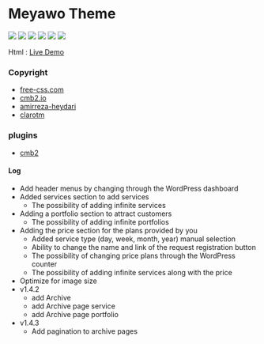 # Meyawo Theme

<p>
<img src="https://img.shields.io/badge/MIT-licence-black?style=flat-square" />
<img src="https://img.shields.io/badge/-wordpress-black?logo=wordpress&style=flat-square" />
<img src="https://img.shields.io/badge/-html-black?logo=html5&style=flat-square" />
<img src="https://img.shields.io/badge/-css3-black?logo=css3&style=flat-square" />
<img src="https://img.shields.io/badge/-javascript-black?logo=javascript&style=flat-square" />
<img src="https://img.shields.io/badge/-php-black?logo=php" />
</p>

Html : [Live Demo](https://www.free-css.com/assets/files/free-css-templates/preview/page285/meyawo/)

### Copyright
- [free-css.com](https://www.free-css.com/free-css-templates/page285/meyawo)
- [cmb2.io](https://cmb2.io/)
- [amirreza-heydari](https://amirreza-heydari.clarotm.ir/)
- [clarotm](https://clarotm.ir/)

 ### plugins
 - [cmb2](https://wordpress.org/plugins/cmb2/)

 ####  Log
- Add header menus by changing through the WordPress dashboard
- Added services section to add services
    - The possibility of adding infinite services
- Adding a portfolio section to attract customers
    - The possibility of adding infinite portfolios
- Adding the price section for the plans provided by you
    - Added service type (day, week, month, year) manual selection
    - Ability to change the name and link of the request registration button
    - The possibility of changing price plans through the WordPress counter
    - The possibility of adding infinite services along with the price
- Optimize for image size
- v1.4.2
    - add Archive
    - add Archive page service
    - add Archive page portfolio
- v1.4.3
    - Add pagination to archive pages